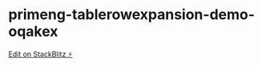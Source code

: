 # primeng-tablerowexpansion-demo-oqakex

[Edit on StackBlitz ⚡️](https://stackblitz.com/edit/primeng-tablerowexpansion-demo-oqakex)